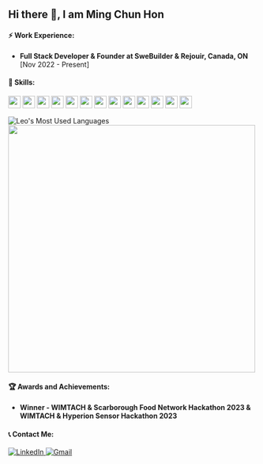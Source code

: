 ## Hi there 👋, I am Ming Chun Hon

#### ⚡ Work Experience:
- **Full Stack Developer & Founder at SweBuilder & Rejouir, Canada, ON** [Nov 2022 - Present]

#### 🌱 Skills:
<p>
  <img src="https://img.shields.io/badge/JavaScript-323330?style=for-the-badge&logo=javascript&logoColor=F7DF1E" style="height: 25px"/>
  <img src="https://img.shields.io/badge/TypeScript-007ACC?style=for-the-badge&logo=typescript&logoColor=white" style="height: 25px"/>
  <img src="https://img.shields.io/badge/Python-FFD43B?style=for-the-badge&logo=python&logoColor=blue" style="height: 25px"/>
  <img src="https://img.shields.io/badge/React-20232A?style=for-the-badge&logo=react&logoColor=61DAFB" style="height: 25px"/>
  <img src="https://img.shields.io/badge/React_Native-20232A?style=for-the-badge&logo=react&logoColor=61DAFB" style="height: 25px"/>
  <img src="https://img.shields.io/badge/Node%20js-339933?style=for-the-badge&logo=nodedotjs&logoColor=white" style="height: 25px"/>
  <img src="https://img.shields.io/badge/Go-00ADD8?style=for-the-badge&logo=go&logoColor=white" style="height: 25px"/>
  <img src="https://img.shields.io/badge/MongoDB-4EA94B?style=for-the-badge&logo=mongodb&logoColor=white" style="height: 25px"/>
  <img src="https://img.shields.io/badge/CSS3-1572B6?style=for-the-badge&logo=css3&logoColor=white" style="height: 25px"/>
  <img src="https://img.shields.io/badge/PostgreSQL-316192?style=for-the-badge&logo=postgresql&logoColor=white" style="height: 25px"/>
  <img src="https://img.shields.io/badge/Flask-000000?style=for-the-badge&logo=flask&logoColor=white" style="height: 25px"/>
  <img src="https://img.shields.io/badge/GIT-E44C30?style=for-the-badge&logo=git&logoColor=white" style="height: 25px"/>
  <img src="https://img.shields.io/badge/GNU%20Bash-4EAA25?style=for-the-badge&logo=GNU%20Bash&logoColor=white" style="height: 25px"/>
</p>

<p>
  <img src="https://github-readme-stats.vercel.app/api/top-langs/?username=leohonlmc&layout=compact" alt="Leo's Most Used Languages" />
  <img src="https://github-profile-summary-cards.vercel.app/api/cards/profile-details?username=leohonlmc&theme=github_dark" style="width: 500px" />
</p>

#### 🏆 Awards and Achievements:
- **Winner - WIMTACH & Scarborough Food Network Hackathon 2023 & WIMTACH & Hyperion Sensor Hackathon 2023**

#### 📞 Contact Me:
<p>
  <a href="https://www.linkedin.com/in/hon-leo-aa12881b2/">
    <img src="https://img.shields.io/badge/LinkedIn-0077B5?style=for-the-badge&logo=linkedin&logoColor=white" alt="LinkedIn"/>
  </a>
  <a href="mailto:fullstackleoh@gmail.com">
    <img src="https://img.shields.io/badge/Gmail-D14836?style=for-the-badge&logo=gmail&logoColor=white" alt="Gmail"/>
  </a>
</p>

